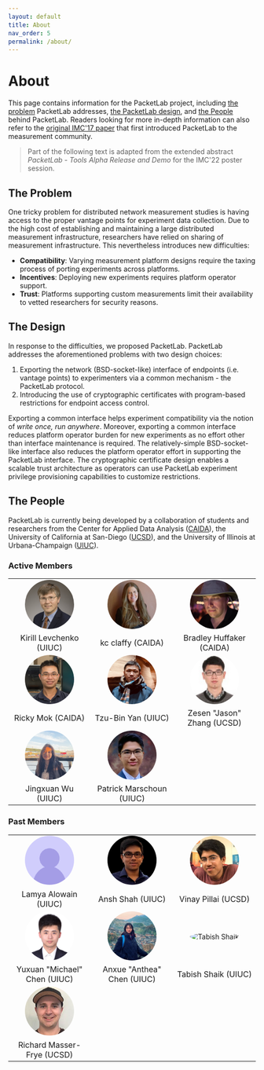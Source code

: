```yaml
---
layout: default
title: About
nav_order: 5
permalink: /about/
---
```


# About
This page contains information for the PacketLab project, including [the problem](#the-problem) PacketLab addresses, [the PacketLab design](#the-design), and [the People](#the-people) behind PacketLab. Readers looking for more in-depth information can also refer to the [original IMC'17 paper](https://www.caida.org/publications/papers/2017/packetlab/packetlab.pdf) that first introduced PacketLab to the measurement community.
> Part of the following text is adapted from the extended abstract *PacketLab - Tools Alpha Release and Demo* for the IMC'22 poster session.

## The Problem
One tricky problem for distributed network measurement studies is having access to the proper vantage points for experiment data collection. Due to the high cost of establishing and maintaining a large distributed measurement infrastructure, researchers have relied on sharing of measurement infrastructure. This nevertheless introduces new difficulties:
- **Compatibility**: Varying measurement platform designs require the taxing process of porting experiments across platforms.
- **Incentives**: Deploying new experiments requires platform operator support.
- **Trust**: Platforms supporting custom measurements limit their availability to vetted researchers for security reasons.

## The Design
In response to the difficulties, we proposed PacketLab. PacketLab addresses the aforementioned problems with two design choices:
1. Exporting the network (BSD-socket-like) interface of endpoints (i.e. vantage points) to experimenters via a common mechanism - the PacketLab protocol.
2. Introducing the use of cryptographic certificates with program-based restrictions for endpoint access control.

Exporting a common interface helps experiment compatibility via the notion of *write once, run anywhere*. Moreover, exporting a common interface reduces platform operator burden for new experiments as no effort other than interface maintenance is required. The relatively-simple BSD-socket-like interface also reduces the platform operator effort in supporting the PacketLab interface. The cryptographic certificate design enables a scalable trust architecture as operators can use PacketLab experiment privilege provisioning capabilities to customize restrictions.

## The People
PacketLab is currently being developed by a collaboration of students and researchers from the Center for Applied Data Analysis ([CAIDA](https://www.caida.org)), the University of California at San-Diego ([UCSD](https://ucsd.edu)), and the University of Illinois at Urbana-Champaign ([UIUC](https://illinois.edu)).

### Active Members
<table width="100%" border="0" align="center" cellspacing="0" cellpadding="0">
<tbody>
    <tr>
        <td width="30%" align="center" valign="middle">
            <img src="/assets/images/levchenko.jpg" alt="Kirill Levchenko" class="avatar"/>
        </td>
        <td width="30%" align="center" valign="middle">
            <img src="/assets/images/kc_claffy.jpg" alt="kc claffy" class="avatar"/>
        </td>
        <td width="30%" align="center" valign="middle">
            <img src="/assets/images/bradbuffaker.png" alt="Bradley Huffaker" class="avatar"/>
        </td>
    </tr>
    <tr>
        <td width="30%" align="center" valign="middle">
            <p class="name">Kirill Levchenko (UIUC)</p>
        </td>
        <td width="30%" align="center" valign="middle">
            <p class="name">kc claffy (CAIDA)</p>
        </td>
        <td width="30%" align="center" valign="middle">
            <p class="name">Bradley Huffaker (CAIDA)</p>
        </td>
    </tr>
    <tr>
        <td width="30%" align="center" valign="middle">
            <img src="/assets/images/rickymok.jpeg" alt="Ricky Mok" class="avatar"/>
        </td>
        <td width="30%" align="center" valign="middle">
            <img src="/assets/images/tbyan.jpeg" alt="Tzu-Bin Yan" class="avatar"/>
        </td>
        <td width="30%" align="center" valign="middle">
            <img src="/assets/images/jasonzhang.jpg" alt='Zesen "Jason" Zhang' class="avatar"/>
        </td>
    </tr>
    <tr>
        <td width="30%" align="center" valign="middle">
            <p class="name">Ricky Mok (CAIDA)</p>
        </td>
        <td width="30%" align="center" valign="middle">
            <p class="name">Tzu-Bin Yan (UIUC)</p>
        </td>
        <td width="30%" align="center" valign="middle">
            <p class="name">Zesen "Jason" Zhang (UCSD)</p>
        </td>
    </tr>
    <tr>
        <td width="30%" align="center" valign="middle">
            <img src="/assets/images/jingxuan.jpg" alt="Jingxuan Wu" class="avatar"/>
        </td>
        <td width="30%" align="center" valign="middle">
            <img src="/assets/images/patrickmarschoun.jpg" alt="Patrick Marschoun" class="avatar"/>
        </td>
        <td width="30%" align="center" valign="middle">
        </td>
    </tr>
    <tr>
        <td width="30%" align="center" valign="middle">
            <p class="name">Jingxuan Wu (UIUC)</p>
        </td>
        <td width="30%" align="center" valign="middle">
            <p class="name">Patrick Marschoun (UIUC)</p>
        </td>
        <td width="30%" align="center" valign="middle">
        </td>
    </tr>
</tbody>
</table>



### Past Members
<table width="100%" border="0" align="center" cellspacing="0" cellpadding="0">
<tbody>
    <tr>
        <td width="30%" align="center" valign="middle">
            <img src="/assets/images/empty.png" alt="Lamya Alowain" class="avatar"/>
        </td>
        <td width="30%" align="center" valign="middle">
            <img src="/assets/images/anshshah.png" alt="Ansh Shah" class="avatar"/>
        </td>
        <td width="30%" align="center" valign="middle">
            <img src="/assets/images/vinaypillai.jpg" alt="Vinay Pillai" class="avatar"/>
        </td>
    </tr>
    <tr>
        <td width="30%" align="center" valign="middle">
            <p class="name">Lamya Alowain (UIUC)</p>
        </td>
        <td width="30%" align="center" valign="middle">
            <p class="name">Ansh Shah (UIUC)</p>
        </td>
        <td width="30%" align="center" valign="middle">
            <p class="name">Vinay Pillai (UCSD)</p>
        </td>
    </tr>
    <tr>
        <td width="30%" align="center" valign="middle">
            <img src="/assets/images/michaelchen.jpg" alt='Yuxuan "Michael" Chen' class="avatar"/>
        </td>
        <td width="30%" align="center" valign="middle">
            <img src="/assets/images/antheachen.jpg" alt='Anxue "Anthea" Chen' class="avatar"/>
        </td>
        <td width="30%" align="center" valign="middle">
            <img src="/assets/images/tabishshaik.png" alt="Tabish Shaik" class="avatar"/>
        </td>
    </tr>
    <tr>
        <td width="30%" align="center" valign="middle">
            <p class="name">Yuxuan "Michael" Chen (UIUC)</p>
        </td>
        <td width="30%" align="center" valign="middle">
            <p class="name">Anxue "Anthea" Chen (UIUC)</p>
        </td>
        <td width="30%" align="center" valign="middle">
            <p class="name">Tabish Shaik (UIUC)</p>
        </td>
    </tr>
    <tr>
        <td width="30%" align="center" valign="middle">
            <img src="/assets/images/richardmasserfrye.jpg" alt="Richard Masser-Frye" class="avatar"/>
        </td>
        <td width="30%" align="center" valign="middle">
        </td>
        <td width="30%" align="center" valign="middle">
        </td>
    </tr>
    <tr>
        <td width="30%" align="center" valign="middle">
            <p class="name">Richard Masser-Frye (UCSD)</p>
        </td>
        <td width="30%" align="center" valign="middle">
        </td>
        <td width="30%" align="center" valign="middle">
        </td>
    </tr>
</tbody>
</table>

<style lang="css">
    .avatar {
        width: 100px;
        height: 100px;
        object-fit: cover;
        border-radius: 50%;
    }
    .name {
        margin: 0px;
        font-size: 16px;
        text-align: center;
    }
</style>